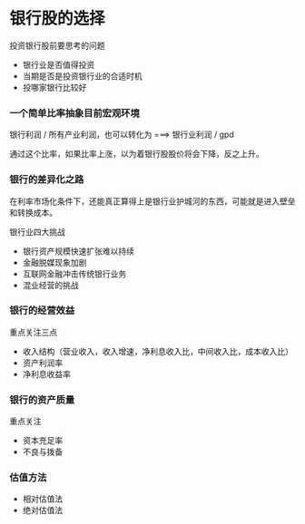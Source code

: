 # 银行股的选择



投资银行股前要思考的问题

- 银行业是否值得投资
- 当期是否是投资银行业的合适时机
- 投哪家银行比较好



### 一个简单比率抽象目前宏观环境

银行利润 / 所有产业利润，也可以转化为 ===>  银行业利润 / gpd 

通过这个比率，如果比率上涨，以为着银行股股价将会下降，反之上升。



### 银行的差异化之路

在利率市场化条件下，还能真正算得上是银行业护城河的东西，可能就是进入壁垒和转换成本。

银行业四大挑战

- 银行资产规模快速扩张难以持续
- 金融脱媒现象加剧
- 互联网金融冲击传统银行业务
- 混业经营的挑战

### 银行的经营效益

 重点关注三点

- 收入结构（营业收入，收入增速，净利息收入比，中间收入比，成本收入比）
- 资产利润率
- 净利息收益率

### 银行的资产质量

重点关注

- 资本充足率
- 不良与拨备



### 估值方法

- 相对估值法
- 绝对估值法